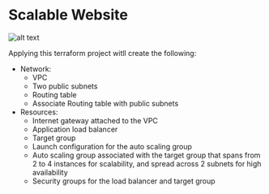 # Scalable Website
![alt text](https://github.com/MrKhalidJ/IaC/blob/main/2.scalable_website/diagram_p2.png?raw=true)

Applying this terraform project witll create the following:
* Network:
  * VPC
  * Two public subnets
  * Routing table
  * Associate Routing table with public subnets
* Resources:
  * Internet gateway attached to the VPC
  * Application load balancer
  * Target group
  * Launch configuration for the auto scaling group
  * Auto scaling group associated with the target group that spans from 2 to 4 instances for scalability, and spread across 2 subnets for high availability
  * Security groups for the load balancer and target group
